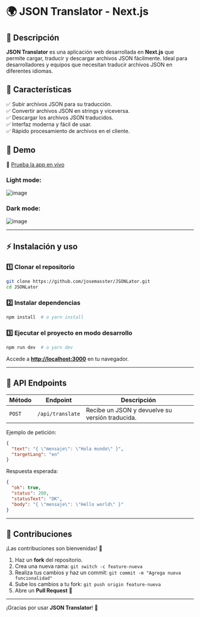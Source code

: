 # 🌍 JSON Translator - Next.js

&#x20;&#x20;

## 📌 Descripción

**JSON Translator** es una aplicación web desarrollada en **Next.js** que permite cargar, traducir y descargar archivos JSON fácilmente. Ideal para desarrolladores y equipos que necesitan traducir archivos JSON en diferentes idiomas.

## 🚀 Características

✅ Subir archivos JSON para su traducción.\
✅ Convertir archivos JSON en strings y viceversa.\
✅ Descargar los archivos JSON traducidos.\
✅ Interfaz moderna y fácil de usar.\
✅ Rápido procesamiento de archivos en el cliente.

## 🎥 Demo

🚀 [Prueba la app en vivo](https://JSONLator.vercel.app/)

### Light mode:

![image](https://github.com/user-attachments/assets/16bedccd-167f-4879-86ec-6b0cffde7659)

### Dark mode:

![image](https://github.com/user-attachments/assets/d2d26e90-3703-4a65-bc74-4947800f4b6b)

---

## ⚡ Instalación y uso

### 1️⃣ Clonar el repositorio

```bash
git clone https://github.com/josemasster/JSONLator.git
cd JSONLator
```

### 2️⃣ Instalar dependencias

```bash
npm install  # o yarn install
```

### 3️⃣ Ejecutar el proyecto en modo desarrollo

```bash
npm run dev  # o yarn dev
```

Accede a [**http://localhost:3000**](http://localhost:3000) en tu navegador.

---

## 🔧 API Endpoints

| Método | Endpoint         | Descripción                                     |
| ------ | ---------------- | ----------------------------------------------- |
| `POST` | `/api/translate` | Recibe un JSON y devuelve su versión traducida. |

Ejemplo de petición:

```json
{
  "text": "{ \"mensaje\": \"Hola mundo\" }",
  "targetLang": "en"
}
```

Respuesta esperada:

```json
{
  "ok": true,
  "status": 200,
  "statusText": "OK",
  "body": "{ \"mensaje\": \"Hello world\" }"
}
```

---

## 🤝 Contribuciones

¡Las contribuciones son bienvenidas! 🚀

1. Haz un **fork** del repositorio.
2. Crea una nueva rama: `git switch -c feature-nueva`
3. Realiza tus cambios y haz un commit: `git commit -m "Agrega nueva funcionalidad"`
4. Sube los cambios a tu fork: `git push origin feature-nueva`
5. Abre un **Pull Request** 🚀

---

¡Gracias por usar **JSON Translator**! 💙
